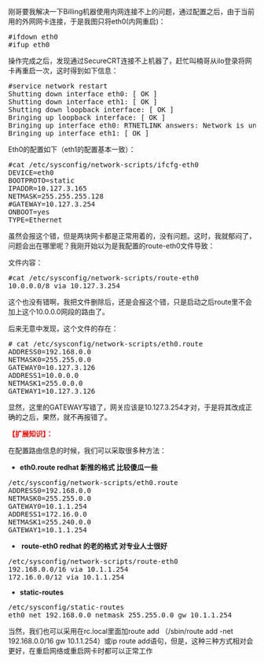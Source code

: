 <!--
author: vaster
date: 2013-09-08 23:20:56
title: 【linux】机器的网络问题“RTNETLINK answers: Network is unreachable RTNETLINK answers: Network is unreachable”
tags: Linux
category: Linux基础
status: publish
summary: 刚哥要我解决一下Billing机器使用内网连接不上的问题，通过配置之后，由于当前用的外网网卡连接，于是我图只将eth0(内网重启)：#ifdown eth0#ifup eth0操作完成之后，发现通过SecureCRT连接不上机器了，赶忙叫楠哥从ilo登录将网卡再重启一次，这时得到
-->

刚哥要我解决一下Billing机器使用内网连接不上的问题，通过配置之后，由于当前用的外网网卡连接，于是我图只将eth0(内网重启)：
<pre class="lang:default decode:true">#ifdown eth0
#ifup eth0</pre>
操作完成之后，发现通过SecureCRT连接不上机器了，赶忙叫楠哥从ilo登录将网卡再重启一次，这时得到如下信息：
<pre class="lang:default decode:true">#service network restart
Shutting down interface eth0: [ OK ]
Shutting down interface eth1: [ OK ]
Shutting down loopback interface: [ OK ]
Bringing up loopback interface: [ OK ]
Bringing up interface eth0: RTNETLINK answers: Network is unreachable RTNETLINK answers: Network is unreachable   [ OK ]
Bringing up interface eth1: [ OK ]</pre>
Eth0的配置如下（eth1的配置基本一致）：
<pre class="lang:default decode:true">#cat /etc/sysconfig/network-scripts/ifcfg-eth0
DEVICE=eth0
BOOTPROTO=static
IPADDR=10.127.3.165
NETMASK=255.255.255.128
#GATEWAY=10.127.3.254
ONBOOT=yes
TYPE=Ethernet</pre>
虽然会报这个错，但是两块网卡都是正常用着的，没有问题。这时，我就郁闷了，问题会出在哪里呢？我刚开始以为是我配置的route-eth0文件导致：

文件内容：
<pre class="lang:default decode:true">#cat /etc/sysconfig/network-scripts/route-eth0
10.0.0.0/8 via 10.127.3.254</pre>
这个也没有错啊，我把文件删除后，还是会报这个错，只是启动之后route里不会加上这个10.0.0.0网段的路由了。

后来无意中发现，这个文件的存在：
<pre class="lang:default decode:true"># cat /etc/sysconfig/network-scripts/eth0.route
ADDRESS0=192.168.0.0
NETMASK0=255.255.0.0
GATEWAY0=10.127.3.126
ADDRESS1=10.0.0.0
NETMASK1=255.0.0.0
GATEWAY1=10.127.3.126</pre>
显然，这里的GATEWAY写错了，网关应该是10.127.3.254才对，于是将其改成正确的之后，果然，就不再报错了。

<strong><span style="color: #ff0000;">【扩展知识】：</span></strong>

在配置路由信息的时候，我们可以采取很多种方法：
<ul>
	<li><strong>eth0.route redhat 新推的格式 比较傻瓜一些</strong></li>
</ul>
<pre class="lang:default decode:true">/etc/sysconfig/network-scripts/eth0.route
ADDRESS0=192.168.0.0
NETMASK0=255.255.0.0
GATEWAY0=10.1.1.254
ADDRESS1=172.16.0.0
NETMASK1=255.240.0.0
GATEWAY1=10.1.1.254</pre>
<ul>
	<li><strong> route-eth0 redhat 的老的格式 对专业人士很好</strong></li>
</ul>
<pre class="lang:default decode:true">/etc/sysconfig/network-scripts/route-eth0
192.168.0.0/16 via 10.1.1.254
172.16.0.0/12 via 10.1.1.254</pre>
<ul>
	<li><strong>static-routes</strong></li>
</ul>
<pre class="lang:default decode:true">/etc/sysconfig/static-routes
eth0 net 192.168.0.0 netmask 255.255.0.0 gw 10.1.1.254</pre>
当然，我们也可以采用在rc.local里面加route add （/sbin/route add -net 192.168.0.0/16 gw 10.1.1.254）或ip route add语句，但是，这种三种方式相对会更好，在重启网络或重启网卡时都可以正常工作